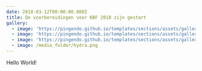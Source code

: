 ```yaml
---
date: 2018-03-12T00:00:00.000Z
title: De voorbereidingen voor KBF 2018 zijn gestart
gallery:
  - image: 'https://pingendo.github.io/templates/sections/assets/gallery_1.jpg'
  - image: 'https://pingendo.github.io/templates/sections/assets/gallery_2.jpg'
  - image: 'https://pingendo.github.io/templates/sections/assets/gallery_3.jpg'
  - image: /media_folder/hydra.png
---
```

Hello World!
